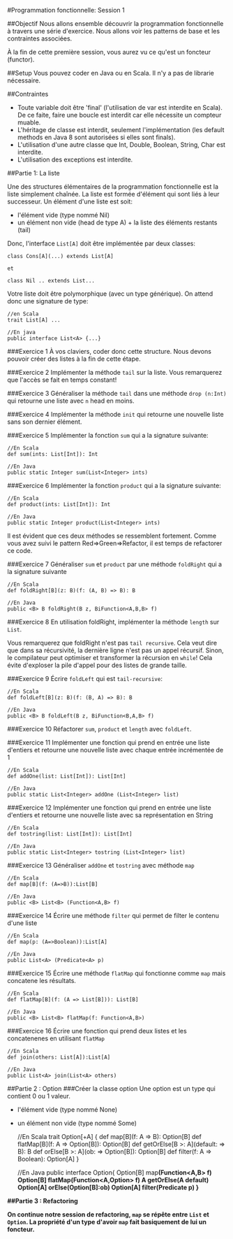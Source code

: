 #Programmation fonctionnelle: Session 1

##Objectif
Nous allons ensemble découvrir la programmation fonctionnelle à travers une série d'exercice.
Nous allons voir les patterns de base et les contraintes associées.

À la fin de cette première session, vous aurez vu ce qu'est un foncteur (functor).

##Setup
Vous pouvez coder en Java ou en Scala. Il n'y a pas de librarie nécessaire.

##Contraintes

* Toute variable doit être 'final' (l'utilisation de var est interdite en Scala). De ce faite, faire une boucle est interdit car elle nécessite un compteur muable.
* L'héritage de classe est interdit, seulement l'implémentation (les default methods en Java 8 sont autorisées si elles sont finals).
* L'utilisation d'une autre classe que Int, Double, Boolean, String, Char est interdite.
* L'utilisation des exceptions est interdite.


##Partie 1: La liste

Une des structures élémentaires de la programmation fonctionnelle est la liste simplement chaînée.
La liste est formée d'élément qui sont liés à leur successeur. Un élément d'une liste est soit:
* l'élément vide (type nommé Nil)
* un élément non vide (head de type A) + la liste des éléments restants (tail)

Donc, l'interface `List[A]` doit être implémentée par deux classes:

	class Cons[A](...) extends List[A]

	et 

	class Nil .. extends List...

Votre liste doit être polymorphique (avec un type générique). On attend donc une signature de type:

	//en Scala
	trait List[A] ...

	//En java
	public interface List<A> {...}

###Exercice 1
À vos claviers, coder donc cette structure. Nous devons pouvoir créer des listes à la fin de cette étape.

###Exercice 2
Implémenter la méthode `tail` sur la liste. Vous remarquerez que l'accès se fait en temps constant!

###Exercice 3
Généraliser la méthode `tail` dans une méthode `drop (n:Int)` qui retourne une liste avec `n` head en moins.

###Exercice 4
Implémenter la méthode `init` qui retourne une nouvelle liste sans son dernier élément.

###Exercice 5
Implémenter la fonction `sum` qui a la signature suivante:
	
	//En Scala
	def sum(ints: List[Int]): Int

	//En Java
	public static Integer sum(List<Integer> ints)

###Exercice 6
Implémenter la fonction `product` qui a la signature suivante:

	//En Scala
	def product(ints: List[Int]): Int

	//En Java
	public static Integer product(List<Integer> ints)


Il est évident que ces deux méthodes se ressemblent fortement. 
Comme vous avez suivi le pattern Red=>Green=>Refactor, il est temps de refactorer ce code.

###Exercice 7
Généraliser `sum` et `product` par une méthode `foldRight` qui a la signature suivante

	//En Scala
	def foldRight[B](z: B)(f: (A, B) => B): B

	//En Java
	public <B> B foldRight(B z, BiFunction<A,B,B> f)

###Exercice 8
En utilisation foldRight, implémenter la méthode `length` sur `List`.

Vous remarquerez que foldRight n'est pas `tail recursive`. 
Cela veut dire que dans sa récursivité, la dernière ligne n'est pas un appel récursif.
Sinon, le compilateur peut optimiser et transformer la récursion en `while`!
Cela évite d'exploser la pile d'appel pour des listes de grande taille.

###Exercice 9
Écrire `foldLeft` qui est `tail-recursive`:

	//En Scala
	def foldLeft[B](z: B)(f: (B, A) => B): B

	//En Java
	public <B> B foldLeft(B z, BiFunction<B,A,B> f)	

###Exercice 10
Réfactorer `sum`, `product` et `length` avec `foldLeft`.

###Exercice 11
Implémenter une fonction qui prend en entrée une liste d'entiers et retourne une nouvelle liste avec chaque entrée incrémentée de 1

	//En Scala
	def addOne(list: List[Int]): List[Int]

	//En Java
	public static List<Integer> addOne (List<Integer> list)

###Exercice 12
Implémenter une fonction qui prend en entrée une liste d'entiers et retourne une nouvelle liste avec sa représentation en String

	//En Scala
	def tostring(list: List[Int]): List[Int]

	//En Java
	public static List<Integer> tostring (List<Integer> list)

###Exercice 13
Généraliser `addOne` et `tostring` avec méthode `map`

	//En Scala
	def map[B](f: (A=>B)):List[B]

	//En Java
	public <B> List<B> (Function<A,B> f)

###Exercice 14
Écrire une méthode `filter` qui permet de filter le contenu d'une liste

	//En Scala
	def map(p: (A=>Boolean)):List[A]

	//En Java
	public List<A> (Predicate<A> p)

###Exercice 15
Écrire une méthode `flatMap` qui fonctionne comme `map` mais concatene les résultats.

	//En Scala
	def flatMap[B](f: (A => List[B])): List[B]

	//En Java
	public <B> List<B> flatMap(f: Function<A,B>)

###Exercice 16
Écrire une fonction qui prend deux listes et les concatenenes en utilisant `flatMap`

	//En Scala
	def join(others: List[A]):List[A]

	//En Java
	public List<A> join(List<A> others)

##Partie 2 : Option
###Créer la classe option
Une option est un type qui contient 0 ou 1 valeur.

* l'élément vide (type nommé None)
* un élément non vide (type nommé Some)

	//En Scala
	trait Option[+A] {
 		def map[B](f: A => B): Option[B]
 		def flatMap[B](f: A => Option[B]): Option[B]
 		def getOrElse[B >: A](default: => B): B
 		def orElse[B >: A](ob: => Option[B]): Option[B]
 		def filter(f: A => Boolean): Option[A]
	}

	//En Java
	public interface Option<A>{
		Option[B] map<B>(Function<A,B> f) 
 		Option[B] flatMap<B>(Function<A,Option<B>> f)
 		A getOrElse(A default)
 		Option[A] orElse(Option[B]:ob)
 		Option[A] filter(Predicate<A> p)
	}

##Partie 3 : Refactoring

On continue notre session de refactoring, `map` se répête entre `List` et `Option`.
La propriété d'un type d'avoir `map` fait basiquement de lui un foncteur.


